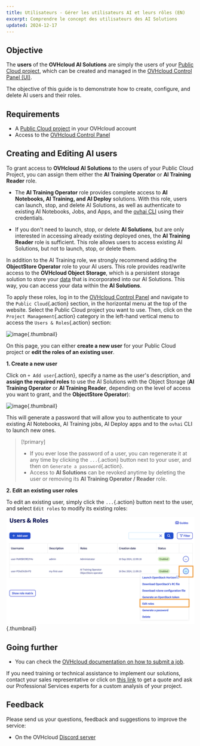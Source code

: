 ```yaml
---
title: Utilisateurs - Gérer les utilisateurs AI et leurs rôles (EN)
excerpt: Comprendre le concept des utilisateurs des AI Solutions
updated: 2024-12-17
---
```


## Objective

The **users** of the **OVHcloud AI Solutions** are simply the users of your [Public Cloud project](/links/public-cloud/public-cloud), which can be created and managed in the [OVHcloud Control Panel (UI)](/links/manager).

The objective of this guide is to demonstrate how to create, configure, and delete AI users and their roles.

## Requirements

- A [Public Cloud project](/links/public-cloud/public-cloud) in your OVHcloud account
- Access to the [OVHcloud Control Panel](/links/manager)

## Creating and Editing AI users

To grant access to **OVHcloud AI Solutions** to the users of your Public Cloud Project, you can assign them either the **AI Training Operator** or **AI Training Reader** role.

- The **AI Training Operator** role provides complete access to **AI Notebooks, AI Training, and AI Deploy** solutions. With this role, users can launch, stop, and delete AI Solutions, as well as authenticate to existing AI Notebooks, Jobs, and Apps, and the [ovhai CLI](/pages/public_cloud/ai_machine_learning/cli_10_howto_install_cli) using their credentials.

- If you don't need to launch, stop, or delete **AI Solutions**, but are only interested in accessing already existing deployed ones, the **AI Training Reader** role is sufficient. This role allows users to access existing AI Solutions, but not to launch, stop, or delete them.

In addition to the AI Training role, we strongly recommend adding the **ObjectStore Operator** role to your AI users. This role provides read/write access to the **OVHcloud Object Storage**, which is a persistent storage solution to store your [data](/pages/public_cloud/ai_machine_learning/gi_02_concepts_data) that is incorporated into our AI Solutions. This way, you can access your data within the **AI Solutions**.

To apply these roles, log in to the [OVHcloud Control Panel](/links/manager) and navigate to the `Public Cloud`{.action} section, in the horizontal menu at the top of the website. Select the Public Cloud project you want to use. Then, click on the `Project Management`{.action} category in the left-hand vertical menu to access the `Users & Roles`{.action} section:

![image](images/03_users_menu.png){.thumbnail}

On this page, you can either **create a new user** for your Public Cloud project or **edit the roles of an existing user**.

**1\. Create a new user**

Click on `+ Add user`{.action}, specify a name as the user's description, and **assign the required roles** to use the AI Solutions with the Object Storage (**AI Training Operator** or **AI Training Reader**, depending on the level of access you want to grant, and the **ObjectStore Operator**):

![image](images/04_users_roles.png){.thumbnail}

This will generate a password that will allow you to authenticate to your existing AI Notebooks, AI Training jobs, AI Deploy apps and to the `ovhai` CLI to launch new ones.

> [!primary]
>
> - If you ever lose the password of a user, you can regenerate it at any time by clicking the `...`{.action} button next to your user, and then on `Generate a password`{.action}.
> - Access to **AI Solutions** can be revoked anytime by deleting the user or removing its **AI Training Operator / Reader** role.
>

**2\. Edit an existing user roles**

To edit an existing user, simply click the `...`{.action} button next to the user, and select `Edit roles` to modify its existing roles:

![image](images/05_edit_user_roles.png){.thumbnail}

## Going further

- You can check the [OVHcloud documentation on how to submit a job](/pages/public_cloud/ai_machine_learning/training_guide_02_howto_submit_job).

If you need training or technical assistance to implement our solutions, contact your sales representative or click on [this link](/links/professional-services) to get a quote and ask our Professional Services experts for a custom analysis of your project.

## Feedback

Please send us your questions, feedback and suggestions to improve the service:

- On the OVHcloud [Discord server](https://discord.gg/ovhcloud)
